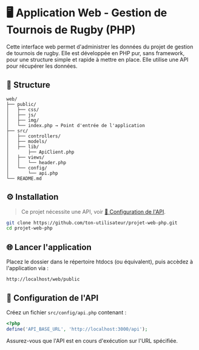 # 🖥️ Application Web - Gestion de Tournois de Rugby (PHP)

Cette interface web permet d'administrer les données du projet de gestion de tournois de rugby. Elle est développée en PHP pur, sans framework, pour une structure simple et rapide à mettre en place. Elle utilise une API pour récupérer les données.

## 📁 Structure
```
web/
├── public/
│   ├── css/
│   ├── js/
│   ├── img/
│   └── index.php → Point d'entrée de l'application
├── src/
│   ├── controllers/
│   ├── models/
│   ├── lib/
│       ├── ApiClient.php
│   ├── views/
│   │   └── header.php
│   └── config/
│       └── api.php
└── README.md
```

## ⚙️ Installation
> Ce projet nécessite une API, voir [🔧 Configuration de l'API](#-configuration-de-lapi).
```bash
git clone https://github.com/ton-utilisateur/projet-web-php.git
cd projet-web-php
```

## 🌐 Lancer l'application
Placez le dossier dans le répertoire htdocs (ou équivalent), puis accèdez à l'application via :
```
http://localhost/web/public
```

## 🔧 Configuration de l'API
Créez un fichier `src/config/api.php` contenant :
```php
<?php
define('API_BASE_URL', 'http://localhost:3000/api');
```

Assurez-vous que l'API est en cours d'exécution sur l'URL spécifiée.

